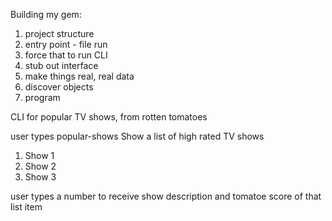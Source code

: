 Building my gem:

1. project structure
2. entry point - file run
3. force that to run CLI
4. stub out interface
5. make things real, real data
6. discover objects
7. program


CLI for popular TV shows, from rotten tomatoes

user types popular-shows
Show a list of high rated TV shows

1. Show 1
2. Show 2
3. Show 3

user types a number to receive show description and tomatoe score of that list item